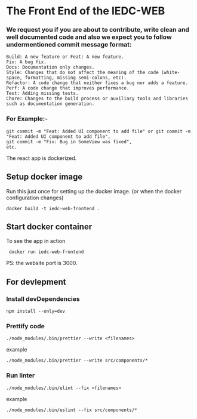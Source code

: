 
# The Front End of the IEDC-WEB

### We request you if you are about to contribute, write clean and well documented code and also we expect you to follow undermentioned commit message format:

    Build: A new feature or Feat: A new feature.
    Fix: A bug fix.
    Docs: Documentation only changes.
    Style: Changes that do not affect the meaning of the code (white-space, formatting, missing semi-colons, etc).
    Refactor: A code change that neither fixes a bug nor adds a feature.
    Perf: A code change that improves performance.
    Test: Adding missing tests.
    Chore: Changes to the build process or auxiliary tools and libraries such as documentation generation.

### For Example:-

    git commit -m "Feat: Added UI component to add file" or git commit -m "Feat: Added UI component to add file",
    git commit -m "Fix: Bug in SomeView was fixed",
    etc.
    
The react app is dockerized.
## Setup docker image
Run this just once for setting up the docker image. (or when the docker configuration changes)

`docker build -t iedc-web-frontend .`

## Start docker container
To see the app in action

` docker run iedc-web-frontend`

PS: the website port is 3000.

## For devlepment
### Install devDependencies

`npm install --only=dev`

### Prettify code

`./node_modules/.bin/prettier --write <filenames>`

example

`./node_modules/.bin/prettier --write src/components/*`

### Run linter

`./node_modules/.bin/elint --fix <filenames>`

example

`./node_modules/.bin/eslint --fix src/components/*`

